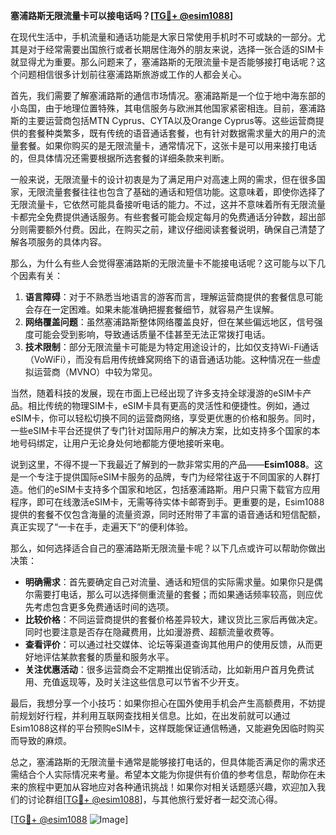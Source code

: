 **塞浦路斯无限流量卡可以接电话吗？[[TG💪+ @esim1088](https://t.me/s/esim1088)]**

在现代生活中，手机流量和通话功能是大家日常使用手机时不可或缺的一部分。尤其是对于经常需要出国旅行或者长期居住海外的朋友来说，选择一张合适的SIM卡就显得尤为重要。那么问题来了，塞浦路斯的无限流量卡是否能够接打电话呢？这个问题相信很多计划前往塞浦路斯旅游或工作的人都会关心。

首先，我们需要了解塞浦路斯的通信市场情况。塞浦路斯是一个位于地中海东部的小岛国，由于地理位置特殊，其电信服务与欧洲其他国家紧密相连。目前，塞浦路斯的主要运营商包括MTN Cyprus、CYTA以及Orange Cyprus等。这些运营商提供的套餐种类繁多，既有传统的语音通话套餐，也有针对数据需求量大的用户的流量套餐。如果你购买的是无限流量卡，通常情况下，这张卡是可以用来接打电话的，但具体情况还需要根据所选套餐的详细条款来判断。

一般来说，无限流量卡的设计初衷是为了满足用户对高速上网的需求，但在很多国家，无限流量套餐往往也包含了基础的通话和短信功能。这意味着，即使你选择了无限流量卡，它依然可能具备接听电话的能力。不过，这并不意味着所有无限流量卡都完全免费提供通话服务。有些套餐可能会规定每月的免费通话分钟数，超出部分则需要额外付费。因此，在购买之前，建议仔细阅读套餐说明，确保自己清楚了解各项服务的具体内容。

那么，为什么有些人会觉得塞浦路斯的无限流量卡不能接电话呢？这可能与以下几个因素有关：

1. **语言障碍**：对于不熟悉当地语言的游客而言，理解运营商提供的套餐信息可能会存在一定困难。如果未能准确把握套餐细节，就容易产生误解。
2. **网络覆盖问题**：虽然塞浦路斯整体网络覆盖良好，但在某些偏远地区，信号强度可能会受到影响，导致通话质量不佳甚至无法正常拨打电话。
3. **技术限制**：部分无限流量卡可能是为特定用途设计的，比如仅支持Wi-Fi通话（VoWiFi），而没有启用传统蜂窝网络下的语音通话功能。这种情况在一些虚拟运营商（MVNO）中较为常见。

当然，随着科技的发展，现在市面上已经出现了许多支持全球漫游的eSIM卡产品。相比传统的物理SIM卡，eSIM卡具有更高的灵活性和便捷性。例如，通过eSIM卡，你可以轻松切换不同的运营商网络，享受更优惠的价格和服务。同时，一些eSIM卡平台还提供了专门针对国际用户的解决方案，比如支持多个国家的本地号码绑定，让用户无论身处何地都能方便地接听来电。

说到这里，不得不提一下我最近了解到的一款非常实用的产品——**Esim1088**。这是一个专注于提供国际eSIM卡服务的品牌，专门为经常往返于不同国家的人群打造。他们的eSIM卡支持多个国家和地区，包括塞浦路斯。用户只需下载官方应用程序，即可在线激活eSIM卡，无需等待实体卡邮寄到手。更重要的是，Esim1088提供的套餐不仅包含海量的流量资源，同时还附带了丰富的语音通话和短信配额，真正实现了“一卡在手，走遍天下”的便利体验。

那么，如何选择适合自己的塞浦路斯无限流量卡呢？以下几点或许可以帮助你做出决策：

- **明确需求**：首先要确定自己对流量、通话和短信的实际需求量。如果你只是偶尔需要打电话，那么可以选择侧重流量的套餐；而如果通话频率较高，则应优先考虑包含更多免费通话时间的选项。
- **比较价格**：不同运营商提供的套餐价格差异较大，建议货比三家后再做决定。同时也要注意是否存在隐藏费用，比如漫游费、超额流量收费等。
- **查看评价**：可以通过社交媒体、论坛等渠道查询其他用户的使用反馈，从而更好地评估某款套餐的质量和服务水平。
- **关注优惠活动**：很多运营商会不定期推出促销活动，比如新用户首月免费试用、充值返现等，及时关注这些信息可以节省不少开支。

最后，我想分享一个小技巧：如果你担心在国外使用手机会产生高额费用，不妨提前规划好行程，并利用互联网查找相关信息。比如，在出发前就可以通过Esim1088这样的平台预购eSIM卡，这样既能保证通信畅通，又能避免因临时购买而导致的麻烦。

总之，塞浦路斯的无限流量卡通常是能够接打电话的，但具体能否满足你的需求还需结合个人实际情况来考量。希望本文能为你提供有价值的参考信息，帮助你在未来的旅程中更加从容地应对各种通讯挑战！如果你对相关话题感兴趣，欢迎加入我们的讨论群组[[TG💪+ @esim1088](https://t.me/s/esim1088)]，与其他旅行爱好者一起交流心得。

[[TG💪+ @esim1088](https://t.me/s/esim1088) ![Image](https://i.postimg.cc/4NQfJmqS/Snipaste-2025-05-13-00-14-12.png)]